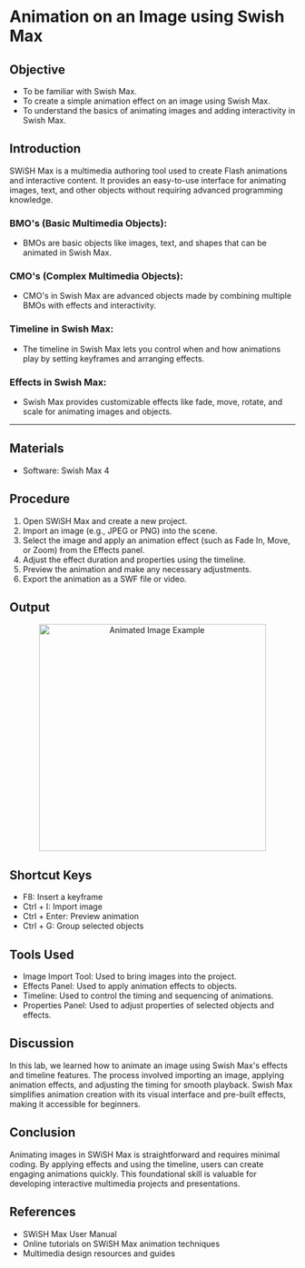 # Animation on an Image using Swish Max

## Objective
- To be familiar with Swish Max.
- To create a simple animation effect on an image using Swish Max.
- To understand the basics of animating images and adding interactivity in Swish Max.

## Introduction
SWiSH Max is a multimedia authoring tool used to create Flash animations and interactive content. It provides an easy-to-use interface for animating images, text, and other objects without requiring advanced programming knowledge.

### BMO's (Basic Multimedia Objects):
- BMOs are basic objects like images, text, and shapes that can be animated in Swish Max.

### CMO's (Complex Multimedia Objects):
- CMO's in Swish Max are advanced objects made by combining multiple BMOs with effects and interactivity.

### Timeline in Swish Max:
- The timeline in Swish Max lets you control when and how animations play by setting keyframes and arranging effects.

### Effects in Swish Max:
- Swish Max provides customizable effects like fade, move, rotate, and scale for animating images and objects.

---

## Materials
- Software: Swish Max 4

## Procedure
1. Open SWiSH Max and create a new project.
2. Import an image (e.g., JPEG or PNG) into the scene.
3. Select the image and apply an animation effect (such as Fade In, Move, or Zoom) from the Effects panel.
4. Adjust the effect duration and properties using the timeline.
5. Preview the animation and make any necessary adjustments.
6. Export the animation as a SWF file or video.

## Output

<div align="center">
    <img src="Animated_Image.gif" alt="Animated Image Example" width="400">
</div>

## Shortcut Keys
- F8: Insert a keyframe
- Ctrl + I: Import image
- Ctrl + Enter: Preview animation
- Ctrl + G: Group selected objects

## Tools Used
- Image Import Tool: Used to bring images into the project.
- Effects Panel: Used to apply animation effects to objects.
- Timeline: Used to control the timing and sequencing of animations.
- Properties Panel: Used to adjust properties of selected objects and effects.


## Discussion
In this lab, we learned how to animate an image using Swish Max's effects and timeline features. The process involved importing an image, applying animation effects, and adjusting the timing for smooth playback. Swish Max simplifies animation creation with its visual interface and pre-built effects, making it accessible for beginners.

## Conclusion
Animating images in SWiSH Max is straightforward and requires minimal coding. By applying effects and using the timeline, users can create engaging animations quickly. This foundational skill is valuable for developing interactive multimedia projects and presentations.

## References
- SWiSH Max User Manual
- Online tutorials on SWiSH Max animation techniques
- Multimedia design resources and guides

